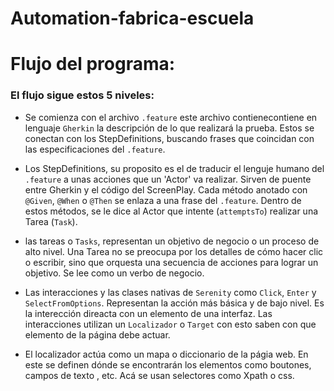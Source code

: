 # Automation-fabrica-escuela

# Flujo del programa:

### El flujo sigue estos 5 niveles:

* Se comienza con el archivo `.feature` este archivo contienecontiene en lenguaje `Gherkin` la descripción de lo que realizará la prueba.
  Estos se conectan con los StepDefinitions, buscando frases que coincidan con las especificaciones del `.feature`.

* Los StepDefinitions, su proposito es el de traducir el lenguje humano del `.feature` a unas acciones que un 'Actor' va realizar. Sirven de puente entre Gherkin y el código del ScreenPlay.
  Cada método anotado con `@Given`, `@When` o `@Then` se enlaza a una frase del `.feature`. Dentro de estos métodos, se le dice al Actor que intente (`attemptsTo`) realizar una Tarea (`Task`).

* las tareas o `Tasks`, representan un objetivo de negocio o un proceso de alto nivel. Una Tarea no se preocupa por los detalles de cómo hacer clic o escribir, sino que orquesta una secuencia de acciones     para lograr un objetivo. Se lee como un verbo de negocio.

* Las interacciones y las clases nativas de `Serenity` como `Click`, `Enter` y `SelectFromOptions`. Representan la acción más básica y de bajo nivel. Es la interección direacta con un elemento de una     interfaz. Las interacciones utilizan un `Localizador` o `Target` con esto saben con que elemento de la página debe actuar.

* El localizador actúa como un mapa o diccionario de la págia web. En este se definen dónde se encontrarán los elementos como boutones, campos de texto , etc. Acá se usan selectores como Xpath o css.
